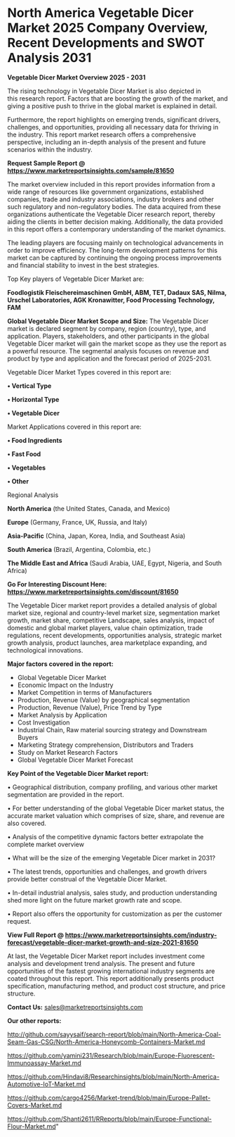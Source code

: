 # North America Vegetable Dicer Market 2025 Company Overview, Recent Developments and SWOT Analysis 2031

<Strong> Vegetable Dicer Market Overview 2025 - 2031</strong>

The rising technology in Vegetable Dicer Market is also depicted in this research report. Factors that are boosting the growth of the market, and giving a positive push to thrive in the global market is explained in detail.

Furthermore, the report highlights on emerging trends, significant drivers, challenges, and opportunities, providing all necessary data for thriving in the industry. This report market research offers a comprehensive perspective, including an in-depth analysis of the present and future scenarios within the industry.

<strong>Request Sample Report @ <a href=https://www.marketreportsinsights.com/sample/81650>https://www.marketreportsinsights.com/sample/81650</a></strong>

The market overview included in this report provides information from a wide range of resources like government organizations, established companies, trade and industry associations, industry brokers and other such regulatory and non-regulatory bodies. The data acquired from these organizations authenticate the Vegetable Dicer research report, thereby aiding the clients in better decision making. Additionally, the data provided in this report offers a contemporary understanding of the market dynamics.

The leading players are focusing mainly on technological advancements in order to improve efficiency. The long-term development patterns for this market can be captured by continuing the ongoing process improvements and financial stability to invest in the best strategies.

Top Key players of Vegetable Dicer Market are:

<strong>Foodlogistik Fleischereimaschinen GmbH, ABM, TET, Dadaux SAS, Nilma, Urschel Laboratories, AGK Kronawitter, Food Processing Technology, FAM</strong>

<strong><b>Global Vegetable Dicer Market Scope and Size:</b></strong>
The Vegetable Dicer market is declared segment by company, region (country), type, and application. Players, stakeholders, and other participants in the global Vegetable Dicer market will gain the market scope as they use the report as a powerful resource. The segmental analysis focuses on revenue and product by type and application and the forecast period of 2025-2031.

Vegetable Dicer Market Types covered in this report are:

<strong>• Vertical Type

• Horizontal Type

• Vegetable Dicer</strong>

Market Applications covered in this report are:

<strong>• Food Ingredients

• Fast Food

• Vegetables

• Other</strong> 

Regional Analysis

<strong>North America</strong> (the United States, Canada, and Mexico)

<strong>Europe</strong> (Germany, France, UK, Russia, and Italy)

<strong>Asia-Pacific</strong> (China, Japan, Korea, India, and Southeast Asia)

<strong>South America</strong> (Brazil, Argentina, Colombia, etc.)

<strong>The Middle East and Africa</strong> (Saudi Arabia, UAE, Egypt, Nigeria, and South Africa)

<strong>Go For Interesting Discount Here: <a href=https://www.marketreportsinsights.com/discount/81650>https://www.marketreportsinsights.com/discount/81650</a></strong>

The Vegetable Dicer market report provides a detailed analysis of global market size, regional and country-level market size, segmentation market growth, market share, competitive Landscape, sales analysis, impact of domestic and global market players, value chain optimization, trade regulations, recent developments, opportunities analysis, strategic market growth analysis, product launches, area marketplace expanding, and technological innovations.

<strong><b>Major factors covered in the report:</b></strong>
<ul>
  <li>Global Vegetable Dicer Market </li>
  <li>Economic Impact on the Industry</li>
  <li>Market Competition in terms of Manufacturers</li>
  <li>Production, Revenue (Value) by geographical segmentation</li>
  <li>Production, Revenue (Value), Price Trend by Type</li>
  <li>Market Analysis by Application</li>
  <li>Cost Investigation</li>
  <li>Industrial Chain, Raw material sourcing strategy and Downstream Buyers</li>
  <li>Marketing Strategy comprehension, Distributors and Traders</li>
  <li>Study on Market Research Factors</li>
  <li>Global Vegetable Dicer Market Forecast</li>
</ul>

<strong><b>Key Point of the Vegetable Dicer Market report:</b></strong>

• Geographical distribution, company profiling, and various other market segmentation are provided in the report.

• For better understanding of the global Vegetable Dicer market status, the accurate market valuation which comprises of size, share, and revenue are also covered.

• Analysis of the competitive dynamic factors better extrapolate the complete market overview

• What will be the size of the emerging Vegetable Dicer market in 2031?

• The latest trends, opportunities and challenges, and growth drivers provide better construal of the Vegetable Dicer Market.

• In-detail industrial analysis, sales study, and production understanding shed more light on the future market growth rate and scope.

• Report also offers the opportunity for customization as per the customer request.

<strong><b>View Full Report @ <a href=https://www.marketreportsinsights.com/industry-forecast/vegetable-dicer-market-growth-and-size-2021-81650>https://www.marketreportsinsights.com/industry-forecast/vegetable-dicer-market-growth-and-size-2021-81650</a></b></strong>


At last, the Vegetable Dicer Market report includes investment come analysis and development trend analysis. The present and future opportunities of the fastest growing international industry segments are coated throughout this report. This report additionally presents product specification, manufacturing method, and product cost structure, and price structure.

<strong>Contact Us:</strong>
sales@marketreportsinsights.com

<strong>Our other reports:</strong>

<a href=http://github.com/sayysaif/search-report/blob/main/North-America-Coal-Seam-Gas-CSG/North-America-Honeycomb-Containers-Market.md>http://github.com/sayysaif/search-report/blob/main/North-America-Coal-Seam-Gas-CSG/North-America-Honeycomb-Containers-Market.md</a>

<a href=https://github.com/yamini231/Research/blob/main/Europe-Fluorescent-Immunoassay-Market.md>https://github.com/yamini231/Research/blob/main/Europe-Fluorescent-Immunoassay-Market.md</a>

<a href=https://github.com/Hindavi8/Researchinsights/blob/main/North-America-Automotive-IoT-Market.md>https://github.com/Hindavi8/Researchinsights/blob/main/North-America-Automotive-IoT-Market.md</a>

<a href=https://github.com/cargo4256/Market-trend/blob/main/Europe-Pallet-Covers-Market.md>https://github.com/cargo4256/Market-trend/blob/main/Europe-Pallet-Covers-Market.md</a>

<a href=https://github.com/Shanti2611/RReports/blob/main/Europe-Functional-Flour-Market.md>https://github.com/Shanti2611/RReports/blob/main/Europe-Functional-Flour-Market.md</a>"
